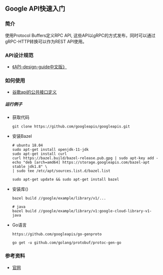 ## Google API快速入门

### 简介
使用Protocol Buffers定义RPC API, 这些API以gRPC的方式发布，同时可以通过gRPC-HTTP转换可以作为REST API使用。

### API设计规范
+ [《API-design-guide中文版》](https://github.com/feixiao/gitbook/tree/master/API-design-guide)


### 如何使用
+ [谷歌api的公共接口定义](https://github.com/googleapis/googleapis)
##### 运行例子
+ 获取代码
    ```shell
    git clone https://github.com/googleapis/googleapis.git    
    ```
+ 安装Bazel
    ```
    # ubuntu 18.04
    sudo apt-get install openjdk-11-jdk
    sudo apt-get install curl
    curl https://bazel.build/bazel-release.pub.gpg | sudo apt-key add -
    echo "deb [arch=amd64] https://storage.googleapis.com/bazel-apt stable jdk1.8" \
    | sudo tee /etc/apt/sources.list.d/bazel.list

    sudo apt-get update && sudo apt-get install bazel 
    ```
+ 安装库()
    ```
    bazel build //google/example/library/v1/...

    # java 
    bazel build //google/example/library/v1:google-cloud-library-v1-java
    ```
+ Go语言
    ```
    https://github.com/googleapis/go-genproto

    go get -u github.com/golang/protobuf/protoc-gen-go 
    
    ```
### 参考资料
+ [官网](https://googleapis.github.io/)
